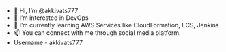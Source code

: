- 👋 Hi, I’m @akkivats777
- 👀 I’m interested in DevOps
- 🌱 I’m currently learning AWS Services like CloudFormation, ECS, Jenkins
- 📫 You can connect with me through social media platform.
- Username - akkivats777

<!---
akkivats777/akkivats777 is a ✨ special ✨ repository because its `README.md` (this file) appears on your GitHub profile.
You can click the Preview link to take a look at your changes.
--->
